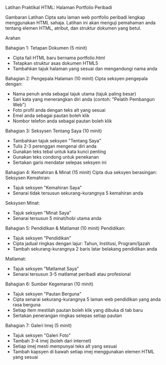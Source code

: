 Latihan Praktikal HTML: Halaman Portfolio Peribadi

Gambaran Latihan
Cipta satu laman web portfolio peribadi lengkap menggunakan HTML sahaja. Latihan ini akan menguji pemahaman anda tentang elemen HTML, atribut, dan struktur dokumen yang betul.

Arahan

Bahagian 1: Tetapan Dokumen (5 minit)
- Cipta fail HTML baru bernama portfolio.html
- Tetapkan struktur asas dokumen HTML5
- Tambahkan tajuk halaman yang sesuai dan mengandungi nama anda

Bahagian 2: Pengepala Halaman (10 minit)
Cipta seksyen pengepala dengan:
- Nama penuh anda sebagai tajuk utama (tajuk paling besar)
- Sari kata yang menerangkan diri anda (contoh: "Pelatih Pembangun Web")
- Foto profil anda dengan teks alt yang sesuai
- Emel anda sebagai pautan boleh klik
- Nombor telefon anda sebagai pautan boleh klik

Bahagian 3: Seksysen Tentang Saya (10 minit)
- Tambahkan tajuk seksyen "Tentang Saya"
- Tulis 2-3 perenggan mengenai diri anda
- Gunakan teks tebal untuk kata kunci penting
- Gunakan teks condong untuk penekanan
- Sertakan garis mendatar selepas seksyen ini

Bahagian 4: Kemahiran & Minat (15 minit)
Cipta dua seksyen berasingan:
Seksysen Kemahiran:
- Tajuk seksyen "Kemahiran Saya"
- Senarai tidak tersusun sekurang-kurangnya 5 kemahiran anda

Seksysen Minat:
- Tajuk seksyen "Minat Saya"
- Senarai tersusun 5 minat/hobi utama anda

Bahagian 5: Pendidikan & Matlamat (10 minit)
Pendidikan:
- Tajuk seksyen "Pendidikan"
- Cipta jadual ringkas dengan lajur: Tahun, Institusi, Program/Ijazah
- Tambah sekurang-kurangnya 2 baris latar belakang pendidikan anda

Matlamat:
- Tajuk seksyen "Matlamat Saya"
- Senarai tersusun 3-5 matlamat peribadi atau profesional

Bahagian 6: Sumber Kegemaran (10 minit)
- Tajuk seksyen "Pautan Berguna"
- Cipta senarai sekurang-kurangnya 5 laman web pendidikan yang anda rasa berguna
- Setiap item mestilah pautan boleh klik yang dibuka di tab baru
- Sertakan penerangan ringkas selepas setiap pautan

Bahagian 7: Galeri Imej (5 minit)
- Tajuk seksyen "Galeri Foto"
- Tambah 3-4 imej (boleh dari internet)
- Setiap imej mesti mempunyai teks alt yang sesuai
- Tambah kapsyen di bawah setiap imej menggunakan elemen HTML yang sesuai